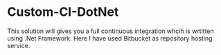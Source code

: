 # Custom-CI-DotNet
This solution will gives you a full continuous integration whcih is wrtitten using .Net Framework. Here I have used Bitbucket as repository hosting service. 
